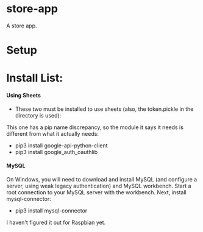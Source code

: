 # store-app
A store app.

# Setup



# Install List:
#### Using Sheets
- These two must be installed to use sheets (also, the token.pickle in the directory is used):

This one has a pip name discrepancy, so the module it says it needs is different from what it actually needs:
- pip3 install google-api-python-client
- pip3 install google_auth_oauthlib

#### MySQL

On Windows, you will need to download and install MySQL (and configure a server, using weak legacy authentication) and MySQL workbench. Start a root connection to your MySQL server with the workbench. Next, install mysql-connector:
- pip3 install mysql-connector

I haven't figured it out for Raspbian yet.

